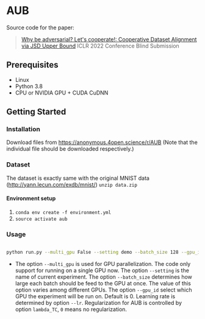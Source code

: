 # AUB

Source code for the paper:

  > [Why be adversarial? Let's cooperate!: Cooperative Dataset Alignment via JSD Upper Bound](https://openreview.net/forum?id=kcadk-DShNO) 
  > ICLR 2022 Conference Blind Submission

## Prerequisites
- Linux
- Python 3.8
- CPU or NVIDIA GPU + CUDA CuDNN

## Getting Started

### Installation
Download files from https://anonymous.4open.science/r/AUB
(Note that the individual file should be downloaded respectively.)

### Dataset
The dataset is exactly same with the original MNIST data (http://yann.lecun.com/exdb/mnist/)
`unzip data.zip`

#### Environment setup
1. `conda env create -f environment.yml`
2. `source activate aub`
   
### Usage 
```bash 

python run.py --multi_gpu False --setting demo --batch_size 128 --gpu_id 0 --lr 2e-4 --lambda_TC 0.0

```
- The option `--multi_gpu` is used for GPU parallelization. The code only support for running on a single GPU now. 
  The option `--setting` is the name of current experiment.
  The option `--batch_size` determines how large each batch should be feed to the GPU at once. The value of this option varies among different GPUs.
  The option `--gpu_id` select which GPU the experiment will be run on. Default is 0.
  Learning rate is determined by option `--lr`.
  Regularization for AUB is controlled by option `lambda_TC`, `0` means no regularization.